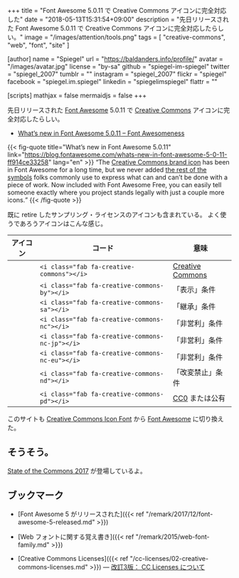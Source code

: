 +++
title = "Font Awesome 5.0.11 で Creative Commons アイコンに完全対応した"
date = "2018-05-13T15:31:54+09:00"
description = "先日リリースされた Font Awesome 5.0.11 で Creative Commons アイコンに完全対応したらしい。"
image = "/images/attention/tools.png"
tags = [ "creative-commons", "web", "font", "site" ]

[author]
  name      = "Spiegel"
  url       = "https://baldanders.info/profile/"
  avatar    = "/images/avatar.jpg"
  license   = "by-sa"
  github    = "spiegel-im-spiegel"
  twitter   = "spiegel_2007"
  tumblr    = ""
  instagram = "spiegel_2007"
  flickr    = "spiegel"
  facebook  = "spiegel.im.spiegel"
  linkedin  = "spiegelimspiegel"
  flattr    = ""

[scripts]
  mathjax = false
  mermaidjs = false
+++

先日リリースされた [Font Awesome] 5.0.11 で [Creative Commons] アイコンに完全対応したらしい。

- [What’s new in Font Awesome 5.0.11 – Font Awesomeness](https://blog.fontawesome.com/whats-new-in-font-awesome-5-0-11-ff914ce33258)

{{< fig-quote title="What’s new in Font Awesome 5.0.11" link="https://blog.fontawesome.com/whats-new-in-font-awesome-5-0-11-ff914ce33258" lang="en" >}}
<q>The <a href="https://fontawesome.com/icons/creative-commons?style=brands">Creative Commons brand icon</a> has been in Font Awesome for a long time, but we never added <a href="https://fontawesome.com/icons?d=gallery&q=creative%20commons">the rest of the symbols</a> folks commonly use to express what can and can’t be done with a piece of work. Now included with Font Awesome Free, you can easily tell someone exactly where you project stands legally with just a couple more icons.</q>
{{< /fig-quote >}}

既に retire したサンプリング・ライセンスのアイコンも含まれている。
よく使うであろうアイコンはこんな感じ。

|                      アイコン                       | コード                                          | 意味               |
|:---------------------------------------------------:| ----------------------------------------------- | ------------------ |
|    <i class="fab fa-creative-commons fa-2x"></i>    | `<i class="fab fa-creative-commons"></i>`       | [Creative Commons] |
|  <i class="fab fa-creative-commons-by fa-2x"></i>   | `<i class="fab fa-creative-commons-by"></i>`    | 「表示」条件       |
|  <i class="fab fa-creative-commons-sa fa-2x"></i>   | `<i class="fab fa-creative-commons-sa"></i>`    | 「継承」条件       |
|  <i class="fab fa-creative-commons-nc fa-2x"></i>   | `<i class="fab fa-creative-commons-nc"></i>`    | 「非営利」条件     |
| <i class="fab fa-creative-commons-nc-jp fa-2x"></i> | `<i class="fab fa-creative-commons-nc-jp"></i>` | 「非営利」条件     |
| <i class="fab fa-creative-commons-nc-eu fa-2x"></i> | `<i class="fab fa-creative-commons-nc-eu"></i>` | 「非営利」条件     |
|  <i class="fab fa-creative-commons-nd fa-2x"></i>   | `<i class="fab fa-creative-commons-nd"></i>`    | 「改変禁止」条件   |
|  <i class="fab fa-creative-commons-pd fa-2x"></i>   | `<i class="fab fa-creative-commons-pd"></i>`    | [CC0] または公有   |

このサイトも [Creative Commons Icon Font](http://cc-icons.github.io/) から [Font Awesome] に切り換えた。

## そうそう。

[State of the Commons 2017](https://stateof.creativecommons.org/) が登場しているよ。

## ブックマーク

- [Font Awesome 5 がリリースされた]({{< ref "/remark/2017/12/font-awesome-5-released.md" >}})
- [Web フォントに関する覚え書き]({{< ref "/remark/2015/web-font-family.md" >}})

- [Creative Commons Licenses]({{< ref "/cc-licenses/02-creative-commons-licenses.md" >}}) — [改訂3版： CC Licenses について](/cc-licenses/)

[Font Awesome]: https://fontawesome.com/ "Font Awesome 5 | Font Awesome"
[Creative Commons]: https://creativecommons.org/
[CC0]: https://creativecommons.org/publicdomain/zero/1.0/ "Creative Commons — CC0 1.0 Universal"
